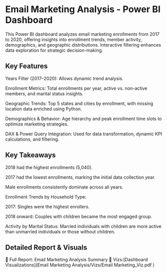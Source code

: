 # Email Marketing Analysis - Power BI Dashboard

This Power BI dashboard analyzes email marketing enrollments from 2017 to 2020, offering insights into enrollment trends, member activity, demographics, and geographic distributions. Interactive filtering enhances data exploration for strategic decision-making.

## Key Features
Years Filter (2017–2020): Allows dynamic trend analysis.

Enrollment Metrics: Total enrollments per year, active vs. non-active members, and marital status insights.

Geographic Trends: Top 5 states and cities by enrollment, with missing location data enriched using Python.

Demographics & Behavior: Age hierarchy and peak enrollment time slots to optimize marketing strategies.

DAX & Power Query Integration: Used for data transformation, dynamic KPI calculations, and filtering.

## Key Takeaways
2018 had the highest enrollments (5,040).

2017 had the lowest enrollments, marking the initial data collection year.

Male enrollments consistently dominate across all years.

Enrollment Trends by Household Type:

2017: Singles were the highest enrollers.

2018 onward: Couples with children became the most engaged group.

Activity by Marital Status: Married individuals with children are more active than unmarried individuals or those without children.

## Detailed Report & Visuals
📂 Full Report: Email Marketing Analysis Summary
📂 Vizs:[Dashboard Visualizations](Email Marketing Analysis/Vizs/Email Marketing_Viz.pdf
)


